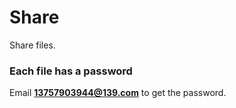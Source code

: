 # Share 

Share files.
### Each file has a password

Email **13757903944@139.com** to get the password.
